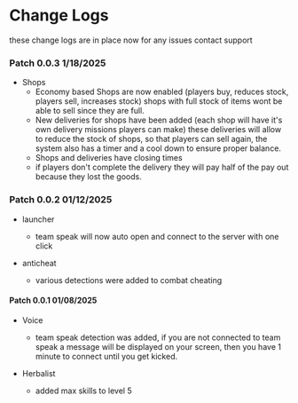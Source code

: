 # Change Logs 

these change logs are in place now for any issues contact support

### Patch 0.0.3 1/18/2025

- Shops
  - Economy based Shops are now enabled (players buy, reduces stock, players sell, increases stock) shops with full stock of items wont be able to sell since they are full.
  - New deliveries for shops have been added (each shop will have it's own delivery missions players can make) these deliveries will allow to reduce the stock of shops, so that players can sell again, the system also has a timer and a cool down to ensure proper balance.
  - Shops and deliveries have closing times
  - if players don't complete the delivery they will pay half of the pay out because they lost the goods.

### Patch 0.0.2 01/12/2025

- launcher
  - team speak will now auto open and connect to the server with one click
  
- anticheat 
  - various detections were added to combat cheating

#### Patch 0.0.1 01/08/2025

- Voice
  - team speak detection was added, if you are not connected to team speak a message will be displayed on your screen, then you have 1 minute to connect until you get kicked.
  
- Herbalist
  - added max skills to level 5


